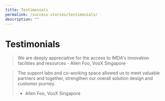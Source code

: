 ```yaml
---
title: Testimonials
permalink: /success-stories/testimonials/
description: ""
---
```

<h1>Testimonials</h1>
<blockquote>
We are deeply appreciative for the access to IMDA's innovation facilities and resources
- Allen Foo, VooX Singapore
</blockquote>

> The support labs and co-working space allowed us to meet valuable partners and together, strengthen our overall solution design and customer journey.
>- Allen Foo, VooX Singapore